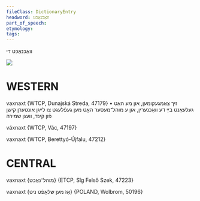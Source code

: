 ```yaml
---
fileClass: DictionaryEntry
headword: וואַכנאַכט
part_of_speech: 
etymology: 
tags: 
---
```

וואַכנאַכט
די

![](https://ia802902.us.archive.org/9/items/Yiddish-Dialect-Maps/Herzog2-10-Vaxnaxt-APre-circumcisionVigil-29.jpg)

WESTERN
========

vaxnaxt {WTCP, Dunajská Streda, 47179}
	•	זיך צאַמגעקומען, און מע האָט געלעאַנט בײַ דע וואַכנערין, און ע מוהל־מעסער האָט מען געפֿלעגט צו לייגן אונטערן קישן פֿון קינד, וועגן שמירה

váxnaxt {WTCP, Vác, 47197}

vaxnaxt {WTCP, Berettyó-Újfalu, 47212}

CENTRAL
========

vaxnaxt {מוהל־נאַכט} {ETCP, Sîg Felső Szek, 47223}

vaxnaxt {אַז מען שלאָפֿט ניט} {POLAND, Wolbrom, 50196}